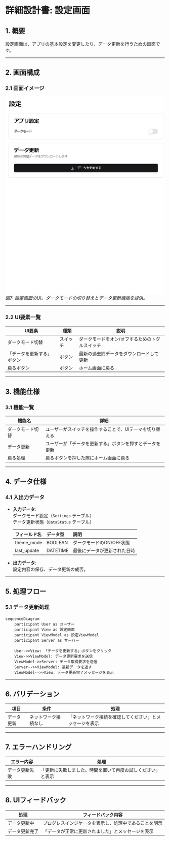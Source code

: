 # **詳細設計書: 設定画面**

## **1. 概要**
設定画面は、アプリの基本設定を変更したり、データ更新を行うための画面です。

---

## **2. 画面構成**

### **2.1 画面イメージ**
![設定画面](./img/設定.png)  
*図7: 設定画面のUI。ダークモードの切り替えとデータ更新機能を提供。*

---

### **2.2 UI要素一覧**

| UI要素               | 種類         | 説明                                         |
|----------------------|--------------|----------------------------------------------|
| ダークモード切替      | スイッチ      | ダークモードをオン/オフするためのトグルスイッチ |
| 「データを更新する」ボタン | ボタン        | 最新の過去問データをダウンロードして更新       |
| 戻るボタン            | ボタン        | ホーム画面に戻る                             |

---

## **3. 機能仕様**

### **3.1 機能一覧**

| 機能名               | 詳細                                                 |
|----------------------|------------------------------------------------------|
| ダークモード切替      | ユーザーがスイッチを操作することで、UIテーマを切り替える |
| データ更新            | ユーザーが「データを更新する」ボタンを押すとデータを更新 |
| 戻る処理              | 戻るボタンを押した際にホーム画面に戻る                |

---

## **4. データ仕様**

### **4.1 入出力データ**
- **入力データ**:  
  ダークモード設定（`Settings` テーブル）  
  データ更新状態（`DataStatus` テーブル）

  | フィールド名        | データ型    | 説明                        |
  |--------------------|------------|-----------------------------|
  | theme_mode         | BOOLEAN    | ダークモードのON/OFF状態    |
  | last_update        | DATETIME   | 最後にデータが更新された日時 |

- **出力データ**:  
  設定内容の保存、データ更新の成否。

---

## **5. 処理フロー**

### **5.1 データ更新処理**

```mermaid
sequenceDiagram
    participant User as ユーザー
    participant View as 設定画面
    participant ViewModel as 設定ViewModel
    participant Server as サーバー

    User->>View: 「データを更新する」ボタンをクリック
    View->>ViewModel: データ更新要求を送信
    ViewModel->>Server: データ取得要求を送信
    Server-->>ViewModel: 最新データを返す
    ViewModel-->>View: データ更新完了メッセージを表示
```

---

## **6. バリデーション**

| 項目         | 条件                 | 処理                                                   |
|--------------|----------------------|--------------------------------------------------------|
| データ更新   | ネットワーク接続なし | 「ネットワーク接続を確認してください」とメッセージを表示 |

---

## **7. エラーハンドリング**

| エラー内容     | 処理                                                   |
|----------------|--------------------------------------------------------|
| データ更新失敗 | 「更新に失敗しました。時間を置いて再度お試しください」と表示 |

---

## **8. UIフィードバック**

| 処理           | フィードバック内容                                        |
|----------------|---------------------------------------------------------|
| データ更新中    | プログレスインジケータを表示し、処理中であることを明示   |
| データ更新完了  | 「データが正常に更新されました」とメッセージを表示       |
